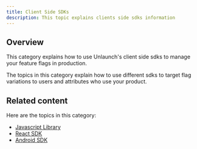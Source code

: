 ```yaml
---
title: Client Side SDKs
description: This topic explains clients side sdks information
---
```


## Overview

This category explains how to use Unlaunch's client side sdks to manage your feature flags in production.

The topics in this category explain how to use different sdks to target flag variations to users and attributes who use your product.

## Related content

Here are the topics in this category:

* [Javascript Library](/docs/sdks/client-side-sdks/javascript-library)
* [React SDK](/docs/sdks/client-side-sdks/react-sdk)
* [Android SDK](/docs/sdks/client-side-sdks/android-sdk)
